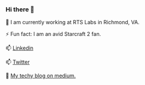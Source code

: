 ### Hi there  👋

🔭  I am currently working at RTS Labs in Richmond, VA.

⚡  Fun fact: I am an avid Starcraft 2 fan.

📫 [Linkedin](https://www.linkedin.com/in/jacob-short-b4523676/)

📫 [Twitter](https://twitter.com/JRShort89)

💬 [My techy blog on medium.](https://jrshort89.medium.com/)
<!--
**jrshort89/jrshort89** is a ✨ _special_ ✨ repository because its `README.md` (this file) appears on your GitHub profile.

Here are some ideas to get you started:

- 🔭 I’m currently working on ...
- 🌱 I’m currently learning ...
- 👯 I’m looking to collaborate on ...
- 🤔 I’m looking for help with ...
- 💬 Ask me about ...
- 📫 How to reach me: ...
- 😄 Pronouns: ...
- ⚡ Fun fact: ...
-->
